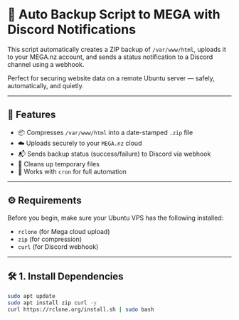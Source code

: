 # 🔐 Auto Backup Script to MEGA with Discord Notifications

This script automatically creates a ZIP backup of `/var/www/html`, uploads it to your MEGA.nz account, and sends a status notification to a Discord channel using a webhook.

Perfect for securing website data on a remote Ubuntu server — safely, automatically, and quietly.

---

## 🚀 Features

- 📦 Compresses `/var/www/html` into a date-stamped `.zip` file
- ☁️ Uploads securely to your `MEGA.nz` cloud
- 📬 Sends backup status (success/failure) to Discord via webhook
- 🧹 Cleans up temporary files
- 🔁 Works with `cron` for full automation

---

## ⚙️ Requirements

Before you begin, make sure your Ubuntu VPS has the following installed:

- `rclone` (for Mega cloud upload)
- `zip` (for compression)
- `curl` (for Discord webhook)

---

## 🛠️ 1. Install Dependencies

```bash
sudo apt update
sudo apt install zip curl -y
curl https://rclone.org/install.sh | sudo bash
